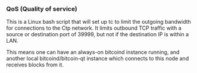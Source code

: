### QoS (Quality of service) ###

This is a Linux bash script that will set up tc to limit the outgoing bandwidth for connections to the Ctp network. It limits outbound TCP traffic with a source or destination port of 39999, but not if the destination IP is within a LAN.

This means one can have an always-on bitcoind instance running, and another local bitcoind/bitcoin-qt instance which connects to this node and receives blocks from it.
